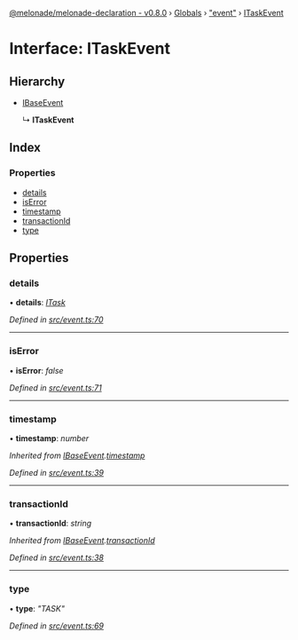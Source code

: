 [@melonade/melonade-declaration - v0.8.0](../README.md) › [Globals](../globals.md) › ["event"](../modules/_event_.md) › [ITaskEvent](_event_.itaskevent.md)

# Interface: ITaskEvent

## Hierarchy

* [IBaseEvent](_event_.ibaseevent.md)

  ↳ **ITaskEvent**

## Index

### Properties

* [details](_event_.itaskevent.md#details)
* [isError](_event_.itaskevent.md#iserror)
* [timestamp](_event_.itaskevent.md#timestamp)
* [transactionId](_event_.itaskevent.md#transactionid)
* [type](_event_.itaskevent.md#type)

## Properties

###  details

• **details**: *[ITask](_task_.itask.md)*

*Defined in [src/event.ts:70](https://github.com/devit-tel/melonade-declaration/blob/eb487fd/src/event.ts#L70)*

___

###  isError

• **isError**: *false*

*Defined in [src/event.ts:71](https://github.com/devit-tel/melonade-declaration/blob/eb487fd/src/event.ts#L71)*

___

###  timestamp

• **timestamp**: *number*

*Inherited from [IBaseEvent](_event_.ibaseevent.md).[timestamp](_event_.ibaseevent.md#timestamp)*

*Defined in [src/event.ts:39](https://github.com/devit-tel/melonade-declaration/blob/eb487fd/src/event.ts#L39)*

___

###  transactionId

• **transactionId**: *string*

*Inherited from [IBaseEvent](_event_.ibaseevent.md).[transactionId](_event_.ibaseevent.md#transactionid)*

*Defined in [src/event.ts:38](https://github.com/devit-tel/melonade-declaration/blob/eb487fd/src/event.ts#L38)*

___

###  type

• **type**: *"TASK"*

*Defined in [src/event.ts:69](https://github.com/devit-tel/melonade-declaration/blob/eb487fd/src/event.ts#L69)*
